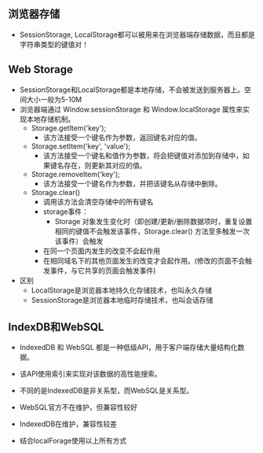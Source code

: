 ## 浏览器存储
* SessionStorage, LocalStorage都可以被用来在浏览器端存储数据，而且都是字符串类型的键值对！
	
## Web Storage
* SessionStorage和LocalStorage都是本地存储，不会被发送到服务器上。空间大小一般为5-10M
* 浏览器端通过 Window.sessionStorage 和 Window.localStorage 属性来实现本地存储机制。
  * Storage.getItem('key');
    * 该方法接受一个键名作为参数，返回键名对应的值。
  * Storage.setItem('key', 'value');
    * 该方法接受一个键名和值作为参数，将会把键值对添加到存储中，如果键名存在，则更新其对应的值。
  * Storage.removeItem('key');
    * 该方法接受一个键名作为参数，并把该键名从存储中删除。
  * Storage.clear()
    * 调用该方法会清空存储中的所有键名
	* storage事件：	
	  * Storage 对象发生变化时（即创建/更新/删除数据项时，重复设置相同的键值不会触发该事件，Storage.clear() 方法至多触发一次该事件）会触发
    * 在同一个页面内发生的改变不会起作用
    * 在相同域名下的其他页面发生的改变才会起作用。(修改的页面不会触发事件，与它共享的页面会触发事件)
* 区别
  * LocalStorage是浏览器本地持久化存储技术，也叫永久存储
  * SessionStorage是浏览器本地临时存储技术，也叫会话存储
  
## IndexDB和WebSQL
* IndexedDB 和 WebSQL 都是一种低级API，用于客户端存储大量结构化数据。
* 该API使用索引来实现对该数据的高性能搜索。
* 不同的是IndexedDB是非关系型，而WebSQL是关系型。
* WebSQL官方不在维护，但兼容性较好
* IndexedDB在维护，兼容性较差

* 结合localForage使用以上所有方式


		
	